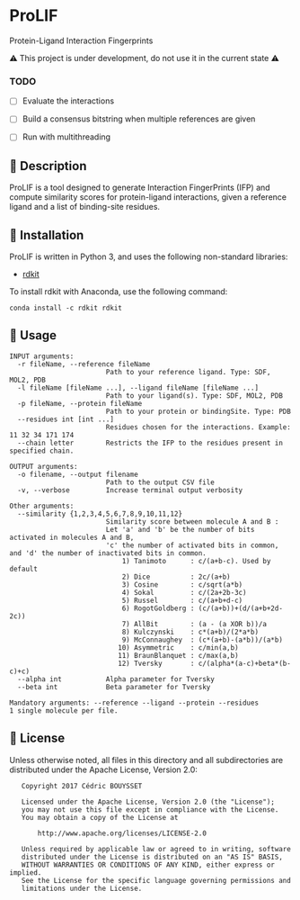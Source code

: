 # ProLIF
Protein-Ligand Interaction Fingerprints

:warning: This project is under development, do not use it in the current state :warning:

### TODO

- [ ] Evaluate the interactions
- [ ] Build a consensus bitstring when multiple references are given
- [ ] Run with multithreading


## :small_blue_diamond: Description

ProLIF is a tool designed to generate Interaction FingerPrints (IFP) and compute similarity scores for protein-ligand interactions, given a reference ligand and a list of binding-site residues.

## :small_blue_diamond: Installation

ProLIF is written in Python 3, and uses the following non-standard libraries:
* [rdkit](http://www.rdkit.org/docs/Install.html)

To install rdkit with Anaconda, use the following command:
```
conda install -c rdkit rdkit
```

## :small_blue_diamond: Usage

```
INPUT arguments:
  -r fileName, --reference fileName
                        Path to your reference ligand. Type: SDF, MOL2, PDB
  -l fileName [fileName ...], --ligand fileName [fileName ...]
                        Path to your ligand(s). Type: SDF, MOL2, PDB
  -p fileName, --protein fileName
                        Path to your protein or bindingSite. Type: PDB
  --residues int [int ...]
                        Residues chosen for the interactions. Example: 11 32 34 171 174
  --chain letter        Restricts the IFP to the residues present in specified chain.

OUTPUT arguments:
  -o filename, --output filename
                        Path to the output CSV file
  -v, --verbose         Increase terminal output verbosity

Other arguments:
  --similarity {1,2,3,4,5,6,7,8,9,10,11,12}
                        Similarity score between molecule A and B :
                        Let 'a' and 'b' be the number of bits activated in molecules A and B,
                        'c' the number of activated bits in common, and 'd' the number of inactivated bits in common.
                            1) Tanimoto      : c/(a+b-c). Used by default
                            2) Dice          : 2c/(a+b)
                            3) Cosine        : c/sqrt(a*b)
                            4) Sokal         : c/(2a+2b-3c)
                            5) Russel        : c/(a+b+d-c)
                            6) RogotGoldberg : (c/(a+b))+(d/(a+b+2d-2c))
                            7) AllBit        : (a - (a XOR b))/a
                            8) Kulczynski    : c*(a+b)/(2*a*b)
                            9) McConnaughey  : (c*(a+b)-(a*b))/(a*b)
                           10) Asymmetric    : c/min(a,b)
                           11) BraunBlanquet : c/max(a,b)
                           12) Tversky       : c/(alpha*(a-c)+beta*(b-c)+c)
  --alpha int           Alpha parameter for Tversky
  --beta int            Beta parameter for Tversky

Mandatory arguments: --reference --ligand --protein --residues
1 single molecule per file.
```

## :small_blue_diamond: License

Unless otherwise noted, all files in this directory and all subdirectories are distributed under the Apache License, Version 2.0:
```
   Copyright 2017 Cédric BOUYSSET

   Licensed under the Apache License, Version 2.0 (the "License");
   you may not use this file except in compliance with the License.
   You may obtain a copy of the License at

       http://www.apache.org/licenses/LICENSE-2.0

   Unless required by applicable law or agreed to in writing, software
   distributed under the License is distributed on an "AS IS" BASIS,
   WITHOUT WARRANTIES OR CONDITIONS OF ANY KIND, either express or implied.
   See the License for the specific language governing permissions and
   limitations under the License.
```
